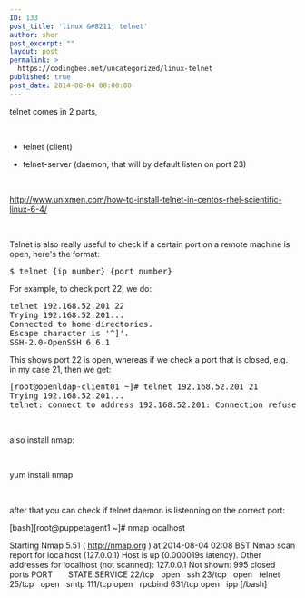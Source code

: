 ```yaml
---
ID: 133
post_title: 'linux &#8211; telnet'
author: sher
post_excerpt: ""
layout: post
permalink: >
  https://codingbee.net/uncategorized/linux-telnet
published: true
post_date: 2014-08-04 00:00:00
---
```

telnet comes in 2 parts,

&nbsp;

- telnet (client)

- telnet-server (daemon, that will by default listen on port 23)

&nbsp;

http://www.unixmen.com/how-to-install-telnet-in-centos-rhel-scientific-linux-6-4/

&nbsp;

Telnet is also really useful to check if a certain port on a remote machine is open, here's the format:

<pre>
$ telnet {ip number} {port number}
</pre>

For example, to check port 22, we do:

<pre>
telnet 192.168.52.201 22
Trying 192.168.52.201...
Connected to home-directories.
Escape character is '^]'.
SSH-2.0-OpenSSH_6.6.1
</pre>

This shows port 22 is open, whereas if we check a port that is closed, e.g. in my case 21, then we get:

<pre>
[root@openldap-client01 ~]# telnet 192.168.52.201 21
Trying 192.168.52.201...
telnet: connect to address 192.168.52.201: Connection refused
</pre>



&nbsp;

also install nmap:

&nbsp;

yum install nmap

&nbsp;

after that you can check if telnet daemon is listenning on the correct port:

[bash][root@puppetagent1 ~]# nmap localhost

Starting Nmap 5.51 ( http://nmap.org ) at 2014-08-04 02:08 BST
Nmap scan report for localhost (127.0.0.1)
Host is up (0.000019s latency).
Other addresses for localhost (not scanned): 127.0.0.1
Not shown: 995 closed ports
PORT       STATE SERVICE
22/tcp   open   ssh
23/tcp   open   telnet
25/tcp   open   smtp
111/tcp open   rpcbind
631/tcp open   ipp [/bash]

&nbsp;

&nbsp;

&nbsp;

&nbsp;

&nbsp;